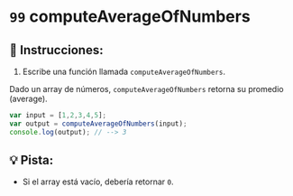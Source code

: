 # `99` computeAverageOfNumbers

## 📝 Instrucciones: 

1. Escribe una función llamada `computeAverageOfNumbers`.

Dado un array de números, `computeAverageOfNumbers` retorna su promedio (average). 

```js
var input = [1,2,3,4,5];
var output = computeAverageOfNumbers(input);
console.log(output); // --> 3
```

## :bulb: Pista:

* Si el array está vacío, debería retornar `0`.

